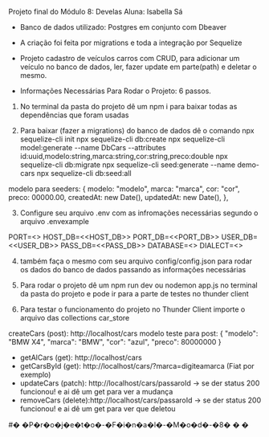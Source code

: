 Projeto final do Módulo 8: Develas
Aluna: Isabella Sá

- Banco de dados utilizado:  Postgres em conjunto com Dbeaver
- A criação foi feita por migrations e toda a integração por Sequelize
- Projeto cadastro de veículos carros com CRUD, para adicionar um veículo no banco de dados, ler, fazer update em parte(path) e deletar o mesmo.

- Informações Necessárias Para Rodar o Projeto: 6 passos.

1. No terminal da pasta do projeto dê um npm i para baixar todas as dependências que foram usadas 

2. Para baixar (fazer a migrations) do banco de dados dê o comando 
npx sequelize-cli init
npx sequelize-cli db:create
npx sequelize-cli model:generate --name DbCars --attributes id:uuid,modelo:string,marca:string,cor:string,preco:double
npx sequelize-cli db:migrate
npx sequelize-cli seed:generate --name demo-cars
npx sequelize-cli db:seed:all

modelo para seeders:
      {
        modelo: "modelo",
        marca: "marca",
        cor: "cor",
        preco: 00000.00,
        createdAt: new Date(),
        updatedAt: new Date(),
      },

3. Configure seu arquivo .env com as infromações necessárias segundo o arquivo .envexample

PORT=<<PORT>>
HOST_DB=<<HOST_DB>>
PORT_DB=<<PORT_DB>>
USER_DB=<<USER_DB>>
PASS_DB=<<PASS_DB>>
DATABASE=<<DATABASE>>
DIALECT=<<DIALECT>>

4. também faça o mesmo com seu arquivo config/config.json para rodar os dados do banco de dados passando as informações necessárias

5. Para rodar o projeto dê um npm run dev ou nodemon app.js no terminal da pasta do projeto e pode ir para a parte de testes no thunder client

6. Para testar o funcionamento do projeto no Thunder Client importe o arquivo das collections car_store

createCars (post): http://localhost/cars
modelo teste para post:
      {
        "modelo": "BMW X4",
        "marca": "BMW",
        "cor": "azul",
        "preco": 80000000
      }

- getAlCars (get): http://localhost/cars
- getCarsById (get): http://localhost/cars/?marca=digiteamarca (Fiat por exemplo)
- updateCars (patch): http://localhost/cars/passaroId -> se der status 200 funcionou! e ai dê um get para ver a mudança
- removeCars (delete):http://localhost/cars/passaroId -> se der status 200 funcionou! e ai dê um get para ver que deletou

#� �P�r�o�j�e�t�o�-�F�i�n�a�l�-�M�o�d�-�8�
�
�
